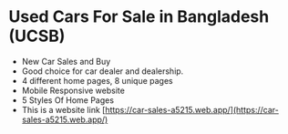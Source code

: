 # Used Cars For Sale in Bangladesh (UCSB)

* New Car Sales and Buy
* Good choice for car dealer and dealership.
* 4 different home pages, 8 unique pages
* Mobile Responsive website
* 5 Styles Of Home Pages
* This is a website link [https://car-sales-a5215.web.app/](https://car-sales-a5215.web.app/)